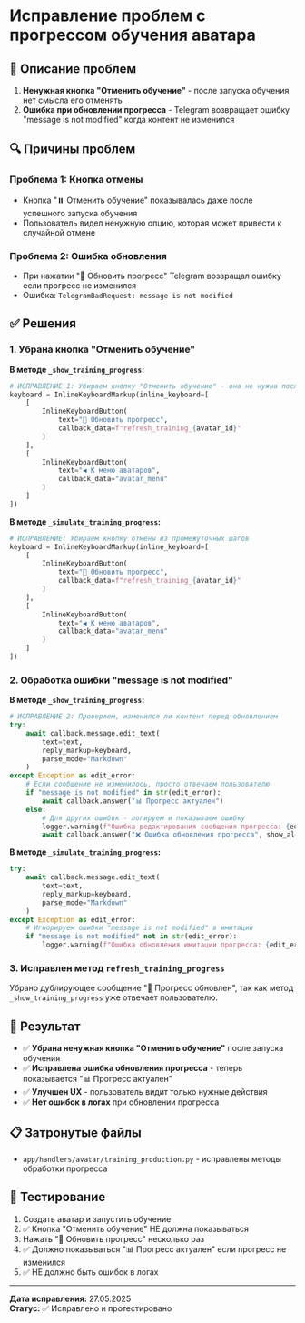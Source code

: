 # Исправление проблем с прогрессом обучения аватара

## 🐛 Описание проблем

1. **Ненужная кнопка "Отменить обучение"** - после запуска обучения нет смысла его отменять
2. **Ошибка при обновлении прогресса** - Telegram возвращает ошибку "message is not modified" когда контент не изменился

## 🔍 Причины проблем

### Проблема 1: Кнопка отмены
- Кнопка "⏸️ Отменить обучение" показывалась даже после успешного запуска обучения
- Пользователь видел ненужную опцию, которая может привести к случайной отмене

### Проблема 2: Ошибка обновления
- При нажатии "🔄 Обновить прогресс" Telegram возвращал ошибку если прогресс не изменился
- Ошибка: `TelegramBadRequest: message is not modified`

## ✅ Решения

### 1. Убрана кнопка "Отменить обучение"

**В методе `_show_training_progress`:**
```python
# ИСПРАВЛЕНИЕ 1: Убираем кнопку "Отменить обучение" - она не нужна после запуска
keyboard = InlineKeyboardMarkup(inline_keyboard=[
    [
        InlineKeyboardButton(
            text="🔄 Обновить прогресс",
            callback_data=f"refresh_training_{avatar_id}"
        )
    ],
    [
        InlineKeyboardButton(
            text="◀️ К меню аватаров",
            callback_data="avatar_menu"
        )
    ]
])
```

**В методе `_simulate_training_progress`:**
```python
# ИСПРАВЛЕНИЕ: Убираем кнопку отмены из промежуточных шагов
keyboard = InlineKeyboardMarkup(inline_keyboard=[
    [
        InlineKeyboardButton(
            text="🔄 Обновить прогресс",
            callback_data=f"refresh_training_{avatar_id}"
        )
    ],
    [
        InlineKeyboardButton(
            text="◀️ К меню аватаров",
            callback_data="avatar_menu"
        )
    ]
])
```

### 2. Обработка ошибки "message is not modified"

**В методе `_show_training_progress`:**
```python
# ИСПРАВЛЕНИЕ 2: Проверяем, изменился ли контент перед обновлением
try:
    await callback.message.edit_text(
        text=text,
        reply_markup=keyboard,
        parse_mode="Markdown"
    )
except Exception as edit_error:
    # Если сообщение не изменилось, просто отвечаем пользователю
    if "message is not modified" in str(edit_error):
        await callback.answer("📊 Прогресс актуален")
    else:
        # Для других ошибок - логируем и показываем ошибку
        logger.warning(f"Ошибка редактирования сообщения прогресса: {edit_error}")
        await callback.answer("❌ Ошибка обновления прогресса", show_alert=True)
```

**В методе `_simulate_training_progress`:**
```python
try:
    await callback.message.edit_text(
        text=text,
        reply_markup=keyboard,
        parse_mode="Markdown"
    )
except Exception as edit_error:
    # Игнорируем ошибки "message is not modified" в имитации
    if "message is not modified" not in str(edit_error):
        logger.warning(f"Ошибка обновления имитации прогресса: {edit_error}")
```

### 3. Исправлен метод `refresh_training_progress`

Убрано дублирующее сообщение "🔄 Прогресс обновлен", так как метод `_show_training_progress` уже отвечает пользователю.

## 🎯 Результат

- ✅ **Убрана ненужная кнопка "Отменить обучение"** после запуска обучения
- ✅ **Исправлена ошибка обновления прогресса** - теперь показывается "📊 Прогресс актуален"
- ✅ **Улучшен UX** - пользователь видит только нужные действия
- ✅ **Нет ошибок в логах** при обновлении прогресса

## 📋 Затронутые файлы

- `app/handlers/avatar/training_production.py` - исправлены методы обработки прогресса

## 🧪 Тестирование

1. Создать аватар и запустить обучение
2. ✅ Кнопка "Отменить обучение" НЕ должна показываться
3. Нажать "🔄 Обновить прогресс" несколько раз
4. ✅ Должно показываться "📊 Прогресс актуален" если прогресс не изменился
5. ✅ НЕ должно быть ошибок в логах

---
**Дата исправления:** 27.05.2025  
**Статус:** ✅ Исправлено и протестировано 